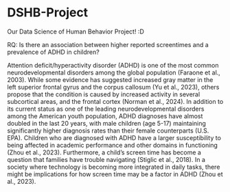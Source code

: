 # DSHB-Project

Our Data Science of Human Behavior Project! :D

RQ: Is there an association between higher reported screentimes and a prevalence of ADHD in children? 

Attention deficit/hyperactivity disorder (ADHD) is one of the most common neurodevelopmental disorders among the global population (Faraone et al., 2003). While some evidence has suggested increased gray matter in the left superior frontal gyrus and the corpus callosum (Yu et al., 2023), others propose that the condition is caused by increased activity in several subcortical areas, and the frontal cortex (Norman et al., 2024). In addition to its current status as one of the leading neurodevelopmental disorders among the American youth population, ADHD diagnoses have almost doubled in the last 20 years, with male children (age 5-17) maintaining significantly higher diagnosis rates than their female counterparts (U.S. EPA). Children who are diagnosed with ADHD have a larger susceptibility to being affected in academic performance and other domains in functioning (Zhou et al., 2023). Furthermore, a child’s screen time has become a question that families have trouble navigating (Stiglic et al., 2018). In a society where technology is becoming more integrated in daily tasks, there might be implications for how screen time may be a factor in ADHD (Zhou et al., 2023).  
